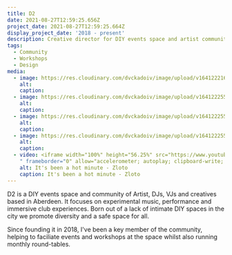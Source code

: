 ```yaml
---
title: D2
date: 2021-08-27T12:59:25.656Z
project_date: 2021-08-27T12:59:25.664Z
display_project_date: '2018 - present'
description: Creative director for DIY events space and artist community.
tags:
  - Community
  - Workshops
  - Design
media:
  - image: https://res.cloudinary.com/dvckadoiv/image/upload/v1641222166/Soft%20Refresh/D2/D2_caaorr.gif
    alt: 
    caption: 
  - image: https://res.cloudinary.com/dvckadoiv/image/upload/v1641222559/Soft%20Refresh/D2/CNV00017-pichi_fobtpq.jpg
    alt: 
    caption: 
  - image: https://res.cloudinary.com/dvckadoiv/image/upload/v1641222559/Soft%20Refresh/D2/CNV00016-pichi_mapeah.jpg
    alt: 
    caption: 
  - image: https://res.cloudinary.com/dvckadoiv/image/upload/v1641222559/Soft%20Refresh/D2/CNV00012-pichi_uwlfyv.jpg
    alt: 
    caption: 
  - video: <iframe width="100%" height="56.25%" src="https://www.youtube.com/embed/N-xEIV9RO0Q" title="It's been a hot minute - Zloto
    " frameborder="0" allow="accelerometer; autoplay; clipboard-write; encrypted-media; gyroscope; picture-in-picture" allowfullscreen></iframe>
    alt: It's been a hot minute - Zloto
    caption: It's been a hot minute - Zloto
---
```

D2 is a DIY events space and community of Artist, DJs, VJs and creatives based in Aberdeen. It focuses on experimental music, performance and immersive club experiences. Born out of a lack of intimate DIY spaces in the city we promote diversity and a safe space for all.

Since founding it in 2018, I've been a key member of the community, helping to faciliate events and workshops at the space whilst also running monthly round-tables.